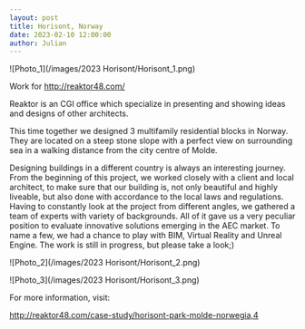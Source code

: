 ```yaml
---
layout: post  
title: Horisont, Norway
date: 2023-02-10 12:00:00
author: Julian
---
```

![Photo_1](/images/2023 Horisont/Horisont_1.png)

<!--excerpt-->

Work for <http://reaktor48.com/>  

Reaktor is an CGI office which specialize in presenting and showing ideas and designs of other architects.

This time together we designed 3 multifamily residential blocks in Norway. They are located on a steep stone slope with a perfect view on surrounding sea in a walking distance from the city centre of Molde. 

Designing buildings in a different country is always an interesting journey. From the beginning of this project, we worked closely with a client and local architect, to make sure that our building is, not only beautiful and highly liveable, but also done with accordance to the local laws and regulations.
Having to constantly look at the project from different angles, we gathered a team of experts with variety of backgrounds. All of it gave us a very peculiar position to evaluate innovative solutions emerging in the AEC market. To name a few, we had a chance to play with BIM, Virtual Reality and Unreal Engine.
The work is still in progress, but please take a look;)

![Photo_2](/images/2023 Horisont/Horisont_2.png)

![Photo_3](/images/2023 Horisont/Horisont_3.png)

For more information, visit:

<http://reaktor48.com/case-study/horisont-park-molde-norwegia,4>